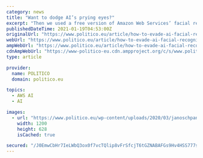 ```yaml
---
category: news
title: "Want to dodge AI’s prying eyes?"
excerpt: "Then we used a free version of Amazon Web Services’ facial recognition software, Rekognition, to compare the photos to a reference. The results provide striking insights into what today’s facial recognition technology is capable of: Different beards ..."
publishedDateTime: 2021-01-19T04:53:00Z
originalUrl: "https://www.politico.eu/article/how-to-evade-ai-facial-recognition-surveillance/"
webUrl: "https://www.politico.eu/article/how-to-evade-ai-facial-recognition-surveillance/"
ampWebUrl: "https://www.politico.eu/article/how-to-evade-ai-facial-recognition-surveillance/amp/"
cdnAmpWebUrl: "https://www-politico-eu.cdn.ampproject.org/c/s/www.politico.eu/article/how-to-evade-ai-facial-recognition-surveillance/amp/"
type: article

provider:
  name: POLITICO
  domain: politico.eu

topics:
  - AWS AI
  - AI

images:
  - url: "https://www.politico.eu/wp-content/uploads/2020/03/janoschpanel-1200x628.jpg"
    width: 1200
    height: 628
    isCached: true

secured: "/J0EmwCbHr7IeLWbQ3ox0f7vcTQlip8vFrSfcjT6tGZNABAFGs9Hv4HSS777sBKNJVbilbER4QL6JB18SdMq352jFkcDo3V5HE+SVTkk4FTKctHRCOL8HaykhASl5fTb+OZKYyam6F664TkQ4Qo3u5bH3oMevdUaWaNeVCiXCxYyvido+hufehYoMmaddd8+5wjQFpNIZQg4yxgZK8ozfYmOYXb/PojNBDOlSrP5esM1ZTRmMTM6fzsEgHf3EPtfwG70BREcPFQbHsisQJmT+blSxRPkE21rJtaAAHOMMEtXMVSSCq+2flVNeTzDVpX0Cclc2Un90zSigy6Gs5fy0H3/kN7kDOKrA3qZEB5d+Gg=;x3lAYdlxAviknsJ07wV73A=="
---
```


